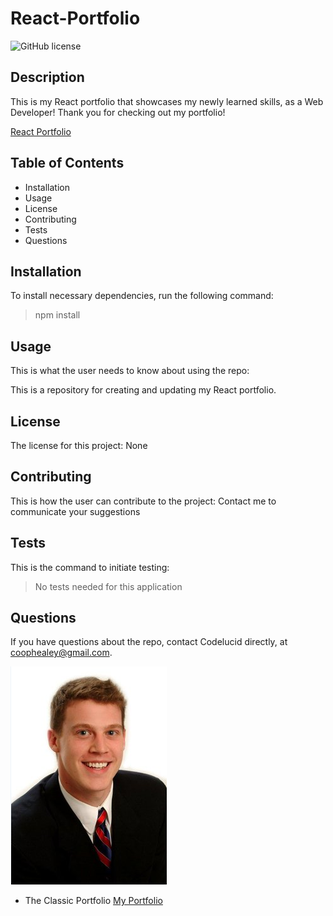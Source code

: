 # React-Portfolio 

![GitHub license](https://img.shields.io/badge/license-None-brightgreen)

## Description  

This is my React portfolio that showcases my newly learned skills, as a Web Developer! Thank you for checking out my portfolio! 

[React Portfolio](https://codelucid.github.io/React-Portfolio/ "My React Portfolio")

## Table of Contents
- Installation 
- Usage
- License
- Contributing
- Tests
- Questions  

## Installation  

To install necessary dependencies, run the following command:
>npm install  

## Usage  

This is what the user needs to know about using the repo:  

This is a repository for creating and updating my React portfolio.  

## License  

The license for this project:
None  

## Contributing  

This is how the user can contribute to the project:
Contact me to communicate your suggestions  

## Tests  

This is the command to initiate testing:
>No tests needed for this application  

## Questions  

If you have questions about the repo, contact Codelucid directly, at coophealey@gmail.com.

[![My Profile Picture](/profilePic.png)](https://github.com/codelucid "My Profile Picture")

- The Classic Portfolio
[My Portfolio](https://codelucid.github.io/Portfolio/ "My Portfolio")